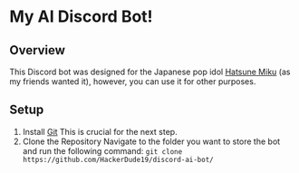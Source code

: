 # My AI Discord Bot!
## Overview
This Discord bot was designed for the Japanese pop idol [Hatsune Miku](https://en.wikipedia.org/wiki/Hatsune_Miku) (as my friends wanted it), however, you can use it for other purposes.
## Setup
1. Install [Git](https://git-scm.com/downloads)
This is crucial for the next step.
2. Clone the Repository
Navigate to the folder you want to store the bot and run the following command:
`git clone https://github.com/HackerDude19/discord-ai-bot/`

